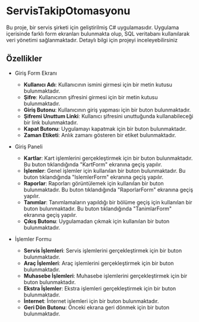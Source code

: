 # ServisTakipOtomasyonu
Bu proje, bir servis şirketi için geliştirilmiş C# uygulamasıdır. Uygulama içerisinde farklı form ekranları bulunmakta olup, SQL veritabanı kullanılarak veri yönetimi sağlanmaktadır. Detaylı bilgi için projeyi inceleyebilirsiniz

## Özellikler

- Giriş Form Ekranı
  - **Kullanıcı Adı**: Kullanıcının ismini girmesi için bir metin kutusu bulunmaktadır.
  - **Şifre**: Kullanıcının şifresini girmesi için bir metin kutusu bulunmaktadır.
  - **Giriş Butonu**: Kullanıcının giriş yapması için bir buton bulunmaktadır.
  - **Şifremi Unuttum Linki**: Kullanıcı şifresini unuttuğunda kullanabileceği bir link bulunmaktadır.
  - **Kapat Butonu**: Uygulamayı kapatmak için bir buton bulunmaktadır.
  - **Zaman Etiketi**: Anlık zamanı gösteren bir etiket bulunmaktadır.

- Giriş Paneli
  - **Kartlar**: Kart işlemlerini gerçekleştirmek için bir buton bulunmaktadır. Bu buton tıklandığında "KartForm" ekranına geçiş yapılır.
  - **İşlemler**: Genel işlemler için kullanılan bir buton bulunmaktadır. Bu buton tıklandığında "IslemlerForm" ekranına geçiş yapılır.
  - **Raporlar**: Raporları görüntülemek için kullanılan bir buton bulunmaktadır. Bu buton tıklandığında "RaporlarForm" ekranına geçiş yapılır.
  - **Tanımlar**: Tanımlamaların yapıldığı bir bölüme geçiş için kullanılan bir buton bulunmaktadır. Bu buton tıklandığında "TanimlarForm" ekranına geçiş yapılır.
  - **Çıkış Butonu**: Uygulamadan çıkmak için kullanılan bir buton bulunmaktadır.

- İşlemler Formu
  - **Servis İşlemleri**: Servis işlemlerini gerçekleştirmek için bir buton bulunmaktadır.
  - **Araç İşlemleri**: Araç işlemlerini gerçekleştirmek için bir buton bulunmaktadır.
  - **Muhasebe İşlemleri**: Muhasebe işlemlerini gerçekleştirmek için bir buton bulunmaktadır.
  - **Ekstra İşlemler**: Ekstra işlemleri gerçekleştirmek için bir buton bulunmaktadır.
  - **İnternet**: İnternet işlemleri için bir buton bulunmaktadır.
  - **Geri Dön Butonu**: Önceki ekrana geri dönmek için bir buton bulunmaktadır.
